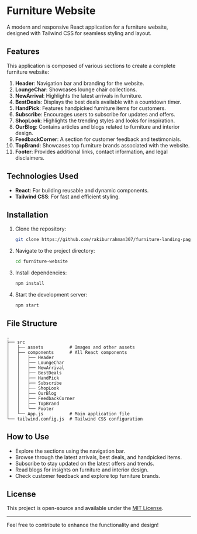 # Furniture Website

A modern and responsive React application for a furniture website, designed with Tailwind CSS for seamless styling and layout.

## Features

This application is composed of various sections to create a complete furniture website:

1. **Header**: Navigation bar and branding for the website.
2. **LoungeChar**: Showcases lounge chair collections.
3. **NewArrival**: Highlights the latest arrivals in furniture.
4. **BestDeals**: Displays the best deals available with a countdown timer.
5. **HandPick**: Features handpicked furniture items for customers.
6. **Subscribe**: Encourages users to subscribe for updates and offers.
7. **ShopLook**: Highlights the trending styles and looks for inspiration.
8. **OurBlog**: Contains articles and blogs related to furniture and interior design.
9. **FeedbackCorner**: A section for customer feedback and testimonials.
10. **TopBrand**: Showcases top furniture brands associated with the website.
11. **Footer**: Provides additional links, contact information, and legal disclaimers.

## Technologies Used

- **React**: For building reusable and dynamic components.
- **Tailwind CSS**: For fast and efficient styling.

## Installation

1. Clone the repository:

   ```bash
   git clone https://github.com/rakiburrahman307/furniture-landing-page
   ```

2. Navigate to the project directory:

   ```bash
   cd furniture-website
   ```

3. Install dependencies:

   ```bash
   npm install
   ```

4. Start the development server:

   ```bash
   npm start
   ```

## File Structure

```
.
├── src
│   ├── assets          # Images and other assets
│   ├── components      # All React components
│   │   ├── Header
│   │   ├── LoungeChar
│   │   ├── NewArrival
│   │   ├── BestDeals
│   │   ├── HandPick
│   │   ├── Subscribe
│   │   ├── ShopLook
│   │   ├── OurBlog
│   │   ├── FeedbackCorner
│   │   ├── TopBrand
│   │   └── Footer
│   └── App.js          # Main application file
└── tailwind.config.js  # Tailwind CSS configuration
```

## How to Use

- Explore the sections using the navigation bar.
- Browse through the latest arrivals, best deals, and handpicked items.
- Subscribe to stay updated on the latest offers and trends.
- Read blogs for insights on furniture and interior design.
- Check customer feedback and explore top furniture brands.

## License

This project is open-source and available under the [MIT License](LICENSE).

---

Feel free to contribute to enhance the functionality and design!
